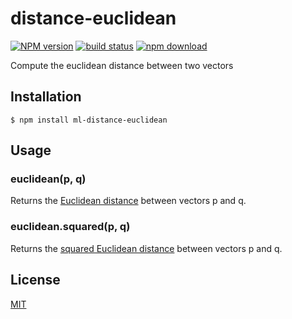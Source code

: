 # distance-euclidean

  [![NPM version][npm-image]][npm-url]
  [![build status][travis-image]][travis-url]
  [![npm download][download-image]][download-url]

Compute the euclidean distance between two vectors

## Installation

`$ npm install ml-distance-euclidean`

## Usage

### euclidean(p, q)

Returns the [Euclidean distance](https://en.wikipedia.org/wiki/Euclidean_distance#n_dimensions) between vectors p and q.

### euclidean.squared(p, q)

Returns the [squared Euclidean distance](https://en.wikipedia.org/wiki/Euclidean_distance#Squared_Euclidean_distance) between vectors p and q.

## License

  [MIT](./LICENSE)

[npm-image]: https://img.shields.io/npm/v/ml-distance-euclidean.svg?style=flat-square
[npm-url]: https://npmjs.org/package/ml-distance-euclidean
[travis-image]: https://img.shields.io/travis/mljs/distance-euclidean/master.svg?style=flat-square
[travis-url]: https://travis-ci.org/mljs/distance-euclidean
[download-image]: https://img.shields.io/npm/dm/ml-distance-euclidean.svg?style=flat-square
[download-url]: https://npmjs.org/package/ml-distance-euclidean
